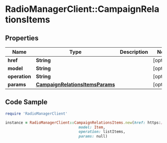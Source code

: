 # RadioManagerClient::CampaignRelationsItems

## Properties

Name | Type | Description | Notes
------------ | ------------- | ------------- | -------------
**href** | **String** |  | [optional] 
**model** | **String** |  | [optional] 
**operation** | **String** |  | [optional] 
**params** | [**CampaignRelationsItemsParams**](CampaignRelationsItemsParams.md) |  | [optional] 

## Code Sample

```ruby
require 'RadioManagerClient'

instance = RadioManagerClient::CampaignRelationsItems.new(href: https://radiomanager.pluxbox.com/api/v2/items?campaign_id&#x3D;1,
                                 model: Item,
                                 operation: listItems,
                                 params: null)
```


